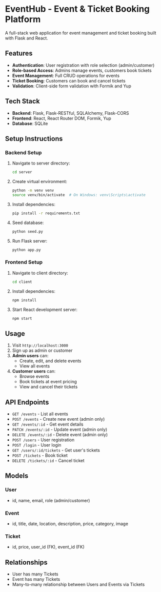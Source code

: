 # EventHub - Event & Ticket Booking Platform

A full-stack web application for event management and ticket booking built with Flask and React.

## Features

- **Authentication**: User registration with role selection (admin/customer)
- **Role-based Access**: Admins manage events, customers book tickets
- **Event Management**: Full CRUD operations for events
- **Ticket Booking**: Customers can book and cancel tickets
- **Validation**: Client-side form validation with Formik and Yup

## Tech Stack

- **Backend**: Flask, Flask-RESTful, SQLAlchemy, Flask-CORS
- **Frontend**: React, React Router DOM, Formik, Yup
- **Database**: SQLite

## Setup Instructions

### Backend Setup

1. Navigate to server directory:
   ```bash
   cd server
   ```

2. Create virtual environment:
   ```bash
   python -m venv venv
   source venv/bin/activate  # On Windows: venv\Scripts\activate
   ```

3. Install dependencies:
   ```bash
   pip install -r requirements.txt
   ```

4. Seed database:
   ```bash
   python seed.py
   ```

5. Run Flask server:
   ```bash
   python app.py
   ```

### Frontend Setup

1. Navigate to client directory:
   ```bash
   cd client
   ```

2. Install dependencies:
   ```bash
   npm install
   ```

3. Start React development server:
   ```bash
   npm start
   ```

## Usage

1. Visit `http://localhost:3000`
2. Sign up as admin or customer
3. **Admin users** can:
   - Create, edit, and delete events
   - View all events
4. **Customer users** can:
   - Browse events
   - Book tickets at event pricing
   - View and cancel their tickets

## API Endpoints

- `GET /events` - List all events
- `POST /events` - Create new event (admin only)
- `GET /events/:id` - Get event details
- `PATCH /events/:id` - Update event (admin only)
- `DELETE /events/:id` - Delete event (admin only)
- `POST /users` - User registration
- `POST /login` - User login
- `GET /users/:id/tickets` - Get user's tickets
- `POST /tickets` - Book ticket
- `DELETE /tickets/:id` - Cancel ticket

## Models

### User
- id, name, email, role (admin/customer)

### Event
- id, title, date, location, description, price, category, image

### Ticket
- id, price, user_id (FK), event_id (FK)

## Relationships

- User has many Tickets
- Event has many Tickets
- Many-to-many relationship between Users and Events via Tickets